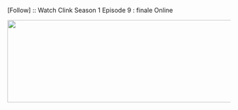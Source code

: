 ﻿[Follow] :: Watch Clink Season 1 Episode 9 : finale Online

<p><a href="https://t.co/isa0hJrOiY"><img src="http://currencymarket24.com/wp-content/uploads/2019/05/watch-now-live-stream.png" alt="" width="588" height="187" /></a></p>